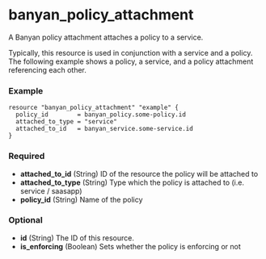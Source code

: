 # banyan_policy_attachment

A Banyan policy attachment attaches a policy to a service.

Typically, this resource is used in conjunction with a service and a policy. The following example shows a policy, a service, and a policy attachment referencing each other.

### Example
```hcl
resource "banyan_policy_attachment" "example" {
  policy_id        = banyan_policy.some-policy.id
  attached_to_type = "service"
  attached_to_id   = banyan_service.some-service.id
}
```

### Required

- **attached_to_id** (String) ID of the resource the policy will be attached to
- **attached_to_type** (String) Type which the policy is attached to (i.e. service / saasapp)
- **policy_id** (String) Name of the policy

### Optional

- **id** (String) The ID of this resource.
- **is_enforcing** (Boolean) Sets whether the policy is enforcing or not


